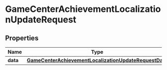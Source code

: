 

# GameCenterAchievementLocalizationUpdateRequest


## Properties

| Name | Type | Description | Notes |
|------------ | ------------- | ------------- | -------------|
|**data** | [**GameCenterAchievementLocalizationUpdateRequestData**](GameCenterAchievementLocalizationUpdateRequestData.md) |  |  |



